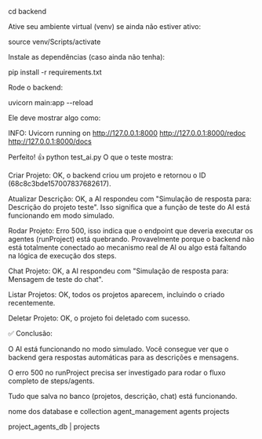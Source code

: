 cd backend

Ative seu ambiente virtual (venv) se ainda não estiver ativo:

source venv/Scripts/activate

Instale as dependências (caso ainda não tenha):

pip install -r requirements.txt


Rode o backend:

uvicorn main:app --reload


Ele deve mostrar algo como:

INFO: Uvicorn running on http://127.0.0.1:8000  http://127.0.0.1:8000/redoc  http://127.0.0.1:8000/docs
                            

Perfeito! 👍
python test_ai.py
O que o teste mostra:

Criar Projeto: OK, o backend criou um projeto e retornou o ID (68c8c3bde157007837682617).

Atualizar Descrição: OK, a AI respondeu com "Simulação de resposta para: Descrição do projeto teste". Isso significa que a função de teste do AI está funcionando em modo simulado.

Rodar Projeto: Erro 500, isso indica que o endpoint que deveria executar os agentes (runProject) está quebrando. Provavelmente porque o backend não está totalmente conectado ao mecanismo real de AI ou algo está faltando na lógica de execução dos steps.

Chat Projeto: OK, a AI respondeu com "Simulação de resposta para: Mensagem de teste do chat".

Listar Projetos: OK, todos os projetos aparecem, incluindo o criado recentemente.

Deletar Projeto: OK, o projeto foi deletado com sucesso.

✅ Conclusão:

O AI está funcionando no modo simulado. Você consegue ver que o backend gera respostas automáticas para as descrições e mensagens.

O erro 500 no runProject precisa ser investigado para rodar o fluxo completo de steps/agents.

Tudo que salva no banco (projetos, descrição, chat) está funcionando.

nome dos database e collection
agent_management
agents
projects

project_agents_db
|
projects